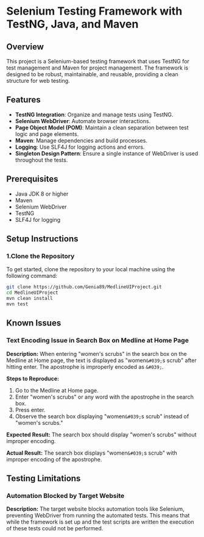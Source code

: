# Selenium Testing Framework with TestNG, Java, and Maven
## Overview
This project is a Selenium-based testing framework that uses TestNG for test management and Maven for project management. The framework is designed to be robust, maintainable, and reusable, providing a clean structure for web testing.

## Features
- **TestNG Integration**: Organize and manage tests using TestNG.
- **Selenium WebDriver**: Automate browser interactions.
- **Page Object Model (POM)**: Maintain a clean separation between test logic and page elements.
- **Maven**: Manage dependencies and build processes.
- **Logging**: Use SLF4J for logging actions and errors.
- **Singleton Design Pattern**: Ensure a single instance of WebDriver is used throughout the tests.

## Prerequisites
- Java JDK 8 or higher
- Maven
- Selenium WebDriver
- TestNG
- SLF4J for logging

## Setup Instructions
### 1.Clone the Repository
To get started, clone the repository to your local machine using the following command:

```sh
git clone https://github.com/Genia89/MedlineUIProject.git
cd MedlineUIProject
mvn clean install
mvn test
```
## Known Issues
### Text Encoding Issue in Search Box on Medline at Home Page
**Description:**
When entering "women's scrubs" in the search box on the Medline at Home page, the text is displayed as "women`&#039;`s scrub" after hitting enter. The apostrophe is improperly encoded as `&#039;`.

**Steps to Reproduce:**
1. Go to the Medline at Home page.
2. Enter "women's scrubs" or any word with the apostrophe in the search box.
3. Press enter.
4. Observe the search box displaying "women`&#039;`s scrub" instead of "women's scrubs."

**Expected Result:**
The search box should display "women's scrubs" without improper encoding.

**Actual Result:**
The search box displays "women`&#039;`s scrub" with improper encoding of the apostrophe.

## Testing Limitations
### Automation Blocked by Target Website
**Description:**
The target website blocks automation tools like Selenium, preventing WebDriver from running the automated tests.
This means that while the framework is set up and the test scripts are written the execution of these tests could not be performed.

